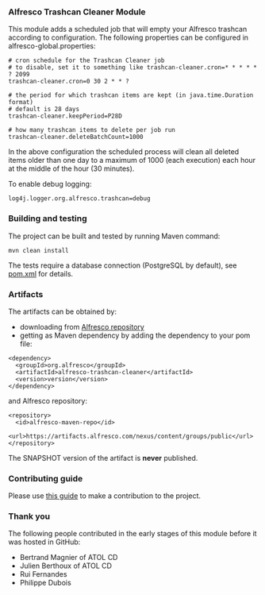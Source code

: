 ### Alfresco Trashcan Cleaner Module
This module adds a scheduled job that will empty your Alfresco trashcan according to configuration. The following properties can be configured in alfresco-global.properties:

~~~
# cron schedule for the Trashcan Cleaner job
# to disable, set it to something like trashcan-cleaner.cron=* * * * * ? 2099
trashcan-cleaner.cron=0 30 2 * * ?

# the period for which trashcan items are kept (in java.time.Duration format)
# default is 28 days
trashcan-cleaner.keepPeriod=P28D

# how many trashcan items to delete per job run
trashcan-cleaner.deleteBatchCount=1000
~~~

In the above configuration the scheduled process will clean all deleted items older than one day to a maximum of 1000 (each execution) each hour at the middle of the hour (30 minutes).

To enable debug logging:

~~~
log4j.logger.org.alfresco.trashcan=debug
~~~
### Building and testing
The project can be built and tested by running Maven command:
~~~
mvn clean install
~~~
The tests require a database connection (PostgreSQL by default), see [pom.xml](pom.xml) for details.

### Artifacts
The artifacts can be obtained by:
* downloading from [Alfresco repository](https://artifacts.alfresco.com/nexus/content/groups/public)
* getting as Maven dependency by adding the dependency to your pom file:
~~~
<dependency>
  <groupId>org.alfresco</groupId>
  <artifactId>alfresco-trashcan-cleaner</artifactId>
  <version>version</version>
</dependency>
~~~
and Alfresco repository:
~~~
<repository>
  <id>alfresco-maven-repo</id>
  <url>https://artifacts.alfresco.com/nexus/content/groups/public</url>
</repository>
~~~
The SNAPSHOT version of the artifact is **never** published.

### Contributing guide
Please use [this guide](CONTRIBUTING.md) to make a contribution to the project.

### Thank you
The following people contributed in the early stages of this module before it was hosted in GitHub:

* Bertrand Magnier of ATOL CD
* Julien Berthoux of ATOL CD
* Rui Fernandes
* Philippe Dubois
